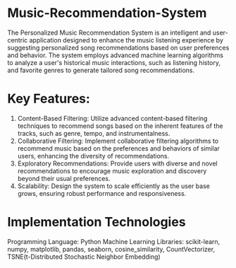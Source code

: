 # Music-Recommendation-System
The Personalized Music Recommendation System is an intelligent and user-centric application designed to enhance the music listening experience by suggesting personalized song recommendations based on user preferences and behavior. The system employs advanced machine learning algorithms to analyze a user's historical music interactions, such as listening history, and favorite genres to generate tailored song recommendations.

# Key Features:
1. Content-Based Filtering: Utilize advanced content-based filtering techniques to recommend songs based on the inherent features of the tracks, such as genre, tempo, and instrumentalness.
2. Collaborative Filtering: Implement collaborative filtering algorithms to recommend music based on the preferences and behaviors of similar users, enhancing the diversity of recommendations.
3. Exploratory Recommendations: Provide users with diverse and novel recommendations to encourage music exploration and discovery beyond their usual preferences.
4. Scalability: Design the system to scale efficiently as the user base grows, ensuring robust performance and responsiveness.

# Implementation Technologies
Programming Language: Python
Machine Learning Libraries: scikit-learn, numpy, matplotlib, pandas, seaborn, cosine_similarity, CountVectorizer, TSNE(t-Distributed Stochastic Neighbor Embedding)

